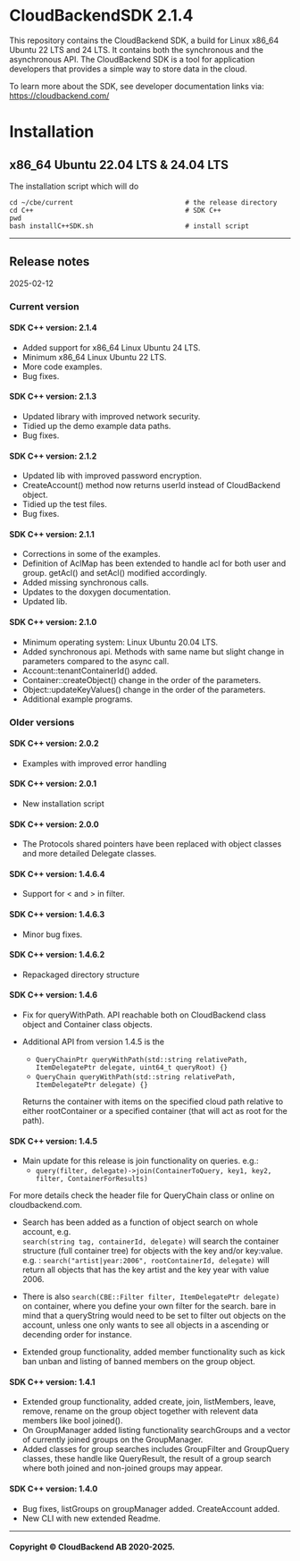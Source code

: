 # CloudBackendSDK 2.1.4
This repository contains the CloudBackend SDK, a build for Linux x86_64 Ubuntu 22 LTS and 24 LTS.
It contains both the synchronous and the asynchronous API.
The CloudBackend SDK is a tool for application developers that provides a simple way to store data in the cloud.

To learn more about the SDK, see developer documentation links via:
https://cloudbackend.com/

# Installation

## x86_64 Ubuntu 22.04 LTS & 24.04 LTS

The installation script which will do
```
cd ~/cbe/current                            # the release directory
cd C++                                      # SDK C++
pwd
bash installC++SDK.sh                       # install script
```

------------------------------------------------------------------------

## Release notes
2025-02-12
### Current version

#### SDK C++ version: 2.1.4

- Added support for x86_64 Linux Ubuntu 24 LTS.
- Minimum x86_64 Linux Ubuntu 22 LTS.
- More code examples.
- Bug fixes.

#### SDK C++ version: 2.1.3

- Updated library with improved network security.
- Tidied up the demo example data paths.
- Bug fixes.

#### SDK C++ version: 2.1.2

- Updated lib with improved password encryption.
- CreateAccount() method now returns userId instead of CloudBackend object.
- Tidied up the test files.
- Bug fixes.

#### SDK C++ version: 2.1.1

- Corrections in some of the examples.
- Definition of AclMap has been extended to handle acl for both user and group.
  getAcl() and setAcl() modified accordingly.
- Added missing synchronous calls.
- Updates to the doxygen documentation.
- Updated lib.

#### SDK C++ version: 2.1.0

- Minimum operating system: Linux Ubuntu 20.04 LTS.
- Added synchronous api.
  Methods with same name but slight change in parameters compared to the async call.
- Account::tenantContainerId() added.
- Container::createObject() change in the order of the parameters.
- Object::updateKeyValues() change in the order of the parameters.
- Additional example programs.

### Older versions
#### SDK C++ version: 2.0.2

- Examples with improved error handling


#### SDK C++ version: 2.0.1

- New installation script

#### SDK C++ version: 2.0.0

- The Protocols shared pointers have been replaced with object classes and more detailed Delegate classes.

#### SDK C++ version: 1.4.6.4

- Support for < and > in filter.

#### SDK C++ version: 1.4.6.3

- Minor bug fixes.

#### SDK C++ version: 1.4.6.2

- Repackaged directory structure

#### SDK C++ version: 1.4.6

- Fix for queryWithPath. API reachable both on CloudBackend class object and Container class objects.
- Additional API from version 1.4.5 is the  
    - `QueryChainPtr queryWithPath(std::string relativePath, ItemDelegatePtr delegate, uint64_t queryRoot) {}`
    - `QueryChain queryWithPath(std::string relativePath, ItemDelegatePtr delegate) {}` 
  
  Returns the container with items on the specified cloud path relative to either rootContainer or a specified container (that will act as root for the path).

#### SDK C++ version: 1.4.5

- Main update for this release is join functionality on queries. e.g.: 
    -   `query(filter, delegate)->join(ContainerToQuery, key1, key2, filter, ContainerForResults)`

 For more details check the header file for QueryChain class or online on cloudbackend.com.

- Search has been added as a function of object search on whole account, e.g. <br> `search(string tag, containerId, delegate)` will search the container structure (full container tree) for objects with the key and/or key:value. e.g. : `search("artist|year:2006", rootContainerId, delegate)` will return all objects that has the key artist and the key year with value 2006.

- There is also `search(CBE::Filter filter, ItemDelegatePtr delegate)` on container, where you define your own filter for the search. bare in mind that a queryString would need to be set to filter out objects on the account, unless one only wants to see all objects in a ascending or decending order for instance.

- Extended group functionality, added member functionality such as kick ban unban and listing of banned members on the group object.

#### SDK C++ version: 1.4.1

- Extended group functionality, added create, join, listMembers, leave, remove, rename on the group object together with relevent data members like bool joined().
- On GroupManager added listing functionality searchGroups and a vector of currently joined groups on the GroupManager.
- Added classes for group searches includes GroupFilter and GroupQuery classes, these handle like QueryResult, the result of a group search where both joined and non-joined groups may appear.

#### SDK C++ version: 1.4.0

- Bug fixes, listGroups on groupManager added. CreateAccount added.
- New CLI with new extended Readme. 

----
#### Copyright © CloudBackend AB 2020-2025.
